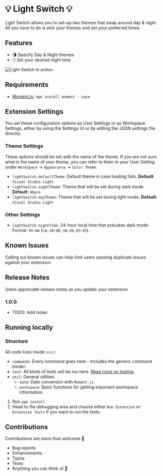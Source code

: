 # 💡 Light Switch 💡

Light Switch allows you to set-up two themes that swap around day & night. All you have to do is pick your themes and set your preferred times.

## Features

- 🌗 Specify Day & Night themes
- ⏱ Set your desired night time

![Light Switch in action](images/light-switch.gif)

## Requirements

- [Moment.js](https://momentjs.com/): `npm install moment --save`

## Extension Settings

You set these configuration options as User Settings or as Workspace Settings, 
either by using the Settings UI or by editing the JSON settings file directly.

### Theme Settings
These options should be set with the name of the theme. 
If you are not sure what is the name of your theme, 
you can refer to them in your User Setting under `Workspace` -> `Appearance` -> `Color Theme`.

* `lightSwitch.defaultTheme`: Default theme in case loading fails. **Default**: `Visual Studio Light`
* `lightSwitch.nightTheme`: Theme that will be set during dark mode. **Default**: `Abyss`
* `lightSwitch.dayTheme`: Theme that will be set during light mode. **Default**: `Visual Studio Light`

### Other Settings

* `lightSwitch.nightTime`: 24-hour local time that activates dark mode. Format: `hh:mm` (i.e. `20:00`, `10:30`, `03:45`).

## Known Issues

Calling out known issues can help limit users opening duplicate issues against your extension.

## Release Notes

Users appreciate release notes as you update your extension.

### 1.0.0

- TODO: Add notes

## Running locally

### Structure

All code lives inside `src/`:

- `commands`: Every command goes here - Includes the generic command binder.
- `test`: All kinds of tests will be run here. [Read more on testing](https://code.visualstudio.com/api/working-with-extensions/testing-extension).
- `util`: General utilities
  - `date`: Date conversion with `Moment.js`.
  - `workspace`: Basic functions for getting important workspace information.

1. Run `npm install`
2. Head to the debugging area and choose either `Run Extension` or `Extension Tests` if you want to run the tests.

## Contributions

Contributions are more than welcome 🕺

- Bug reports
- Enhancements
- Typos
- Tests
- Anything you can think of 🎉
